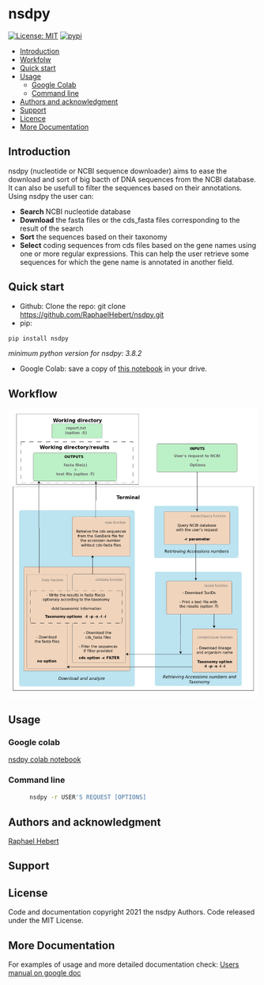 # nsdpy

[![License: MIT](https://img.shields.io/badge/License-MIT-yellow.svg)](https://opensource.org/licenses/MIT)
[![pypi](https://img.shields.io/pypi/v/nsdpy)](https://pypi.org/project/nsdpy/)



- [Introduction](#introduction)
- [Workfolw](#workflow)
- [Quick start](#quick-start)
- [Usage](#usage)
  - [Google Colab](#google-colab)
  - [Command line](#command-line)
- [Authors and acknowledgment](#authors-and-acknowledgment)
- [Support](#support)
- [Licence](#license)
- [More Documentation](#more-documentation)

## Introduction

nsdpy (nucleotide or NCBI sequence downloader) aims to ease the download and sort of big bacth of DNA sequences from the NCBI database. 
It can also be usefull to filter the sequences based on their annotations.
Using nsdpy the user can:

- **Search** NCBI nucleotide database
- **Download** the fasta files or the cds_fasta files corresponding to the result of the search
- **Sort** the sequences based on their taxonomy
- **Select** coding sequences from cds files based on the gene names using one or more regular expressions. 
This can help the user retrieve some sequences for which the gene name is annotated in another field.

## Quick start

- Github: Clone the repo: git clone https://github.com/RaphaelHebert/nsdpy.git
- pip:  
```bash 
pip install nsdpy
```
*minimum python version for nsdpy: 3.8.2* 

- Google Colab: save a copy of [this notebook](https://colab.research.google.com/drive/1UmxzRc_k5sNeQ2RPGe29nWR_1_0FRPkq?usp=sharing) in your drive.

## Workflow

<img src="workflow.png" alt="workflow" width="600"/>

## Usage
### Google colab

[nsdpy colab notebook](https://colab.research.google.com/drive/1UmxzRc_k5sNeQ2RPGe29nWR_1_0FRPkq?usp=sharing)

### Command line

```bash
      nsdpy -r USER'S REQUEST [OPTIONS] 
```

## Authors and acknowledgment  

[Raphael Hebert](https://github.com/RaphaelHebert)

## Support

## License

Code and documentation copyright 2021 the nsdpy Authors. Code released under the MIT License.

## More Documentation

For examples of usage and more detailed documentation check: 
[Users manual on google doc](https://docs.google.com/document/d/1CJQg2Cv3P0lgWZRYd9xJQfj8qwIY4a-wtXa4VERdH2c/edit?usp=sharing=100)


